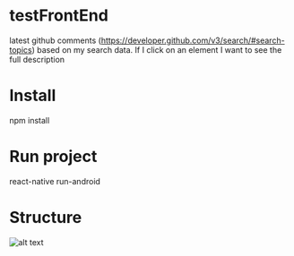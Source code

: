 # testFrontEnd
 latest github comments (https://developer.github.com/v3/search/#search-topics) based on my search data.  If I click on an element I want to see the full description

# Install
 npm install
 
# Run project
 react-native run-android
 
 # Structure
 ![alt text](https://raw.githubusercontent.com/username/projectname/branch/path/to/img.png)
